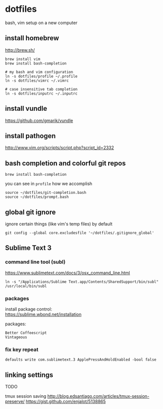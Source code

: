 dotfiles
========

bash, vim setup on a new computer

## install homebrew
http://brew.sh/

```
brew install vim
brew install bash-completion

# my bash and vim configuration
ln -s dotfiles/profile ~/.profile
ln -s dotfiles/vimrc ~/.vimrc

# case insensitive tab completion
ln -s dotfiles/inputrc ~/.inputrc
```

## install vundle
https://github.com/gmarik/vundle

## install pathogen
http://www.vim.org/scripts/script.php?script_id=2332


## bash completion and colorful git repos
`brew install bash-completion`

you can see in `profile` how we accomplish
```
source ~/dotfiles/git-completion.bash
source ~/dotfiles/prompt.bash
```

## global git ignore
ignore certain things (like vim's temp files) by default
```
git config --global core.excludesfile '~/dotfiles/.gitignore_global'
```


## Sublime Text 3

### command line tool (subl)
https://www.sublimetext.com/docs/3/osx_command_line.html
```
ln -s "/Applications/Sublime Text.app/Contents/SharedSupport/bin/subl" /usr/local/bin/subl
```

### packages
install package control:  
https://sublime.wbond.net/installation

packages:
```
Better Coffeescript
Vintageous
```

### fix key repeat
```
defaults write com.sublimetext.3 ApplePressAndHoldEnabled -bool false
```

## linking settings
TODO


tmux session saving
http://blog.edsantiago.com/articles/tmux-session-preserve/
https://gist.github.com/enjalot/5138865

